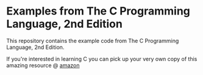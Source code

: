 # Examples from The C Programming Language, 2nd Edition

This repository contains the example code from The C Programming Language, 2nd Edition.  

If you're interested in learning C you can pick up your very own copy of this amazing resource @ [amazon](http://www.amazon.com/The-Programming-Language-2nd-Edition/dp/0131103628)
